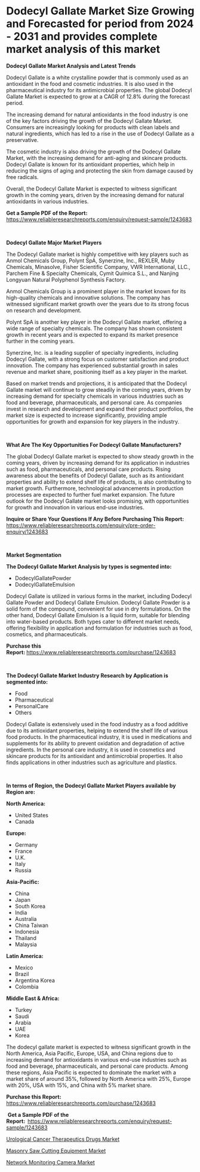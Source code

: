 <p><h1>Dodecyl Gallate Market Size Growing and Forecasted for period from 2024 - 2031 and provides complete market analysis of this market</h1></p><p><strong>Dodecyl Gallate Market Analysis and Latest Trends</strong></p>
<p><p>Dodecyl Gallate is a white crystalline powder that is commonly used as an antioxidant in the food and cosmetic industries. It is also used in the pharmaceutical industry for its antimicrobial properties. The global Dodecyl Gallate Market is expected to grow at a CAGR of 12.8% during the forecast period.</p><p>The increasing demand for natural antioxidants in the food industry is one of the key factors driving the growth of the Dodecyl Gallate Market. Consumers are increasingly looking for products with clean labels and natural ingredients, which has led to a rise in the use of Dodecyl Gallate as a preservative.</p><p>The cosmetic industry is also driving the growth of the Dodecyl Gallate Market, with the increasing demand for anti-aging and skincare products. Dodecyl Gallate is known for its antioxidant properties, which help in reducing the signs of aging and protecting the skin from damage caused by free radicals.</p><p>Overall, the Dodecyl Gallate Market is expected to witness significant growth in the coming years, driven by the increasing demand for natural antioxidants in various industries.</p></p>
<p><strong>Get a Sample PDF of the Report:&nbsp;</strong> <a href="https://www.reliableresearchreports.com/enquiry/request-sample/1243683">https://www.reliableresearchreports.com/enquiry/request-sample/1243683</a></p>
<p>&nbsp;</p>
<p><strong>Dodecyl Gallate Major Market Players</strong></p>
<p><p>The Dodecyl Gallate market is highly competitive with key players such as Anmol Chemicals Group, Polynt SpA, Synerzine, Inc., REXLER, Muby Chemicals, Minasolve, Fisher Scientific Company, VWR International, LLC., Parchem Fine & Specialty Chemicals, Cymit Química S.L., and Nanjing Longyuan Natural Polyphenol Synthesis Factory. </p><p>Anmol Chemicals Group is a prominent player in the market known for its high-quality chemicals and innovative solutions. The company has witnessed significant market growth over the years due to its strong focus on research and development.</p><p>Polynt SpA is another key player in the Dodecyl Gallate market, offering a wide range of specialty chemicals. The company has shown consistent growth in recent years and is expected to expand its market presence further in the coming years.</p><p>Synerzine, Inc. is a leading supplier of specialty ingredients, including Dodecyl Gallate, with a strong focus on customer satisfaction and product innovation. The company has experienced substantial growth in sales revenue and market share, positioning itself as a key player in the market.</p><p>Based on market trends and projections, it is anticipated that the Dodecyl Gallate market will continue to grow steadily in the coming years, driven by increasing demand for specialty chemicals in various industries such as food and beverage, pharmaceuticals, and personal care. As companies invest in research and development and expand their product portfolios, the market size is expected to increase significantly, providing ample opportunities for growth and expansion for key players in the industry.</p></p>
<p>&nbsp;</p>
<p><strong>What Are The Key Opportunities For Dodecyl Gallate Manufacturers?</strong></p>
<p><p>The global Dodecyl Gallate market is expected to show steady growth in the coming years, driven by increasing demand for its application in industries such as food, pharmaceuticals, and personal care products. Rising awareness about the benefits of Dodecyl Gallate, such as its antioxidant properties and ability to extend shelf life of products, is also contributing to market growth. Furthermore, technological advancements in production processes are expected to further fuel market expansion. The future outlook for the Dodecyl Gallate market looks promising, with opportunities for growth and innovation in various end-use industries.</p></p>
<p><strong>Inquire or Share Your Questions If Any Before Purchasing This Report:</strong> <a href="https://www.reliableresearchreports.com/enquiry/pre-order-enquiry/1243683">https://www.reliableresearchreports.com/enquiry/pre-order-enquiry/1243683</a></p>
<p>&nbsp;</p>
<p><strong>Market Segmentation</strong></p>
<p><strong>The Dodecyl Gallate Market Analysis by types is segmented into:</strong></p>
<p><ul><li>DodecylGallatePowder</li><li>DodecylGallateEmulsion</li></ul></p>
<p><p>Dodecyl Gallate is utilized in various forms in the market, including Dodecyl Gallate Powder and Dodecyl Gallate Emulsion. Dodecyl Gallate Powder is a solid form of the compound, convenient for use in dry formulations. On the other hand, Dodecyl Gallate Emulsion is a liquid form, suitable for blending into water-based products. Both types cater to different market needs, offering flexibility in application and formulation for industries such as food, cosmetics, and pharmaceuticals.</p></p>
<p><strong>Purchase this Report:&nbsp;</strong><a href="https://www.reliableresearchreports.com/purchase/1243683">https://www.reliableresearchreports.com/purchase/1243683</a></p>
<p>&nbsp;</p>
<p><strong>The Dodecyl Gallate Market Industry Research by Application is segmented into:</strong></p>
<p><ul><li>Food</li><li>Pharmaceutical</li><li>PersonalCare</li><li>Others</li></ul></p>
<p><p>Dodecyl Gallate is extensively used in the food industry as a food additive due to its antioxidant properties, helping to extend the shelf life of various food products. In the pharmaceutical industry, it is used in medications and supplements for its ability to prevent oxidation and degradation of active ingredients. In the personal care industry, it is used in cosmetics and skincare products for its antioxidant and antimicrobial properties. It also finds applications in other industries such as agriculture and plastics.</p></p>
<p>&nbsp;</p>
<p><strong>In terms of Region, the Dodecyl Gallate Market Players available by Region are:</strong></p>
<p>
    <p> <strong> North America: </strong>
        <ul>
            <li>United States</li>
            <li>Canada</li>
        </ul>
        </p> 
    <p> <strong> Europe: </strong>
        <ul>
            <li>Germany</li>
            <li>France</li>
            <li>U.K.</li>
            <li>Italy</li>
            <li>Russia</li>
        </ul>
        </p> 
    <p> <strong> Asia-Pacific: </strong>
        <ul>
            <li>China</li>
            <li>Japan</li>
            <li>South Korea</li>
            <li>India</li>
            <li>Australia</li>
            <li>China Taiwan</li>
            <li>Indonesia</li>
            <li>Thailand</li>
            <li>Malaysia</li>
        </ul>
        </p> 
    <p> <strong> Latin America: </strong>
        <ul>
            <li>Mexico</li>
            <li>Brazil</li>
            <li>Argentina Korea</li>
            <li>Colombia</li>
        </ul>
        </p> 
    <p> <strong> Middle East & Africa: </strong>
        <ul>
            <li>Turkey</li>
            <li>Saudi</li>
            <li>Arabia</li>
            <li>UAE</li>
            <li>Korea</li>
        </ul>
    </p>
    </p>
<p><p>The dodecyl gallate market is expected to witness significant growth in the North America, Asia Pacific, Europe, USA, and China regions due to increasing demand for antioxidants in various end-use industries such as food and beverage, pharmaceuticals, and personal care products. Among these regions, Asia Pacific is expected to dominate the market with a market share of around 35%, followed by North America with 25%, Europe with 20%, USA with 15%, and China with 5% market share.</p></p>
<p><strong>Purchase this Report: </strong><a href="https://www.reliableresearchreports.com/purchase/1243683">https://www.reliableresearchreports.com/purchase/1243683</a></p>
<p>&nbsp;<strong>Get a Sample PDF of the Report:&nbsp;&nbsp;</strong><a href="https://www.reliableresearchreports.com/enquiry/request-sample/1243683">https://www.reliableresearchreports.com/enquiry/request-sample/1243683</a></p>
<p><strong></strong></p>
<p><p><a href="https://view.publitas.com/reportprime-1/urological-cancer-therapeutics-drugs-market-with-the-goal-of-estimating-the-market-size-and-future-growth-potential-of-various-market-segments-based-on-component-applications-end-user-and-region/">Urological Cancer Therapeutics Drugs Market</a></p><p><a href="https://view.publitas.com/reportprime-1/masonry-saw-cutting-equipment-market-dynamics-2023-2030-also-about-its-market-trends-projections-and-opportunities/">Masonry Saw Cutting Equipment Market</a></p><p><a href="https://view.publitas.com/reportprime-1/network-monitoring-camera-market-furnish-information-about-market-size-market-share-market-dynamics-and-projections-spanning-from-2023-to-2030/">Network Monitoring Camera Market</a></p></p>